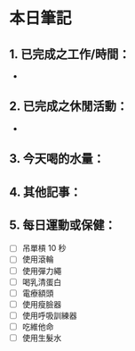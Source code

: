 # 本日筆記
## 1. 已完成之工作/時間：
- 

## 2. 已完成之休閒活動：
- 

## 3. 今天喝的水量：


## 4. 其他記事：


## 5. 每日運動或保健：
- [ ] 吊單槓 10 秒
- [ ] 使用滾輪
- [ ] 使用彈力繩
- [ ] 喝乳清蛋白
- [ ] 電療額頭
- [ ] 使用瘦臉器
- [ ] 使用呼吸訓練器
- [ ] 吃維他命
- [ ] 使用生髮水
